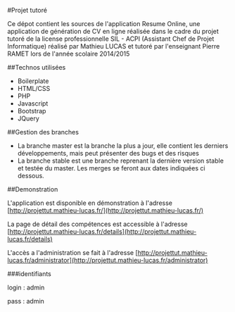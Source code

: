 #Projet tutoré

Ce dépot contient les sources de l'application Resume Online, une application de génération de CV en ligne réalisée dans le cadre du projet tutoré de la license professionnelle SIL - ACPI (Assistant Chef de Projet Informatique) réalisé par Mathieu LUCAS et tutoré par l'enseignant Pierre RAMET lors de l'année scolaire 2014/2015

##Technos utilisées

* Boilerplate
* HTML/CSS
* PHP
* Javascript
* Bootstrap
* JQuery

##Gestion des branches

* La branche master est la branche la plus a jour, elle contient les derniers développements, mais peut présenter des bugs et des risques
* La branche stable est une branche reprenant la dernière version stable et testée du master. Les merges se feront aux dates indiquées ci dessous.


##Demonstration

L'application est disponible en démonstration à l'adresse [http://projettut.mathieu-lucas.fr/](http://projettut.mathieu-lucas.fr/)

La page de détail des compétences est accessible à l'adresse [http://projettut.mathieu-lucas.fr/details](http://projettut.mathieu-lucas.fr/details)

L'accès a l'administration se fait à l'adresse [http://projettut.mathieu-lucas.fr/administrator](http://projettut.mathieu-lucas.fr/administrator)

###identifiants

login : admin

pass : admin